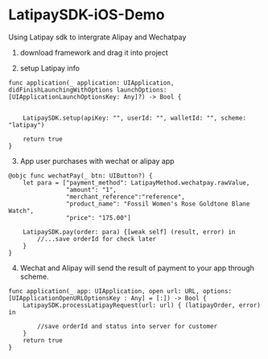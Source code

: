 # LatipaySDK-iOS-Demo

Using Latipay sdk to intergrate Alipay and Wechatpay

1. download framework and drag it into project

2. setup Latipay info

```
func application(_ application: UIApplication, didFinishLaunchingWithOptions launchOptions: [UIApplicationLaunchOptionsKey: Any]?) -> Bool {
    
  
    LatipaySDK.setup(apiKey: "", userId: "", walletId: "", scheme: "latipay")
    
    return true
}
```

3. App user purchases with wechat or alipay app

```
@objc func wechatPay(_ btn: UIButton?) {
    let para = ["payment_method": LatipayMethod.wechatpay.rawValue,
                "amount": "1",
                "merchant_reference":"reference",
                "product_name": "Fossil Women's Rose Goldtone Blane Watch",
                "price": "175.00"]

    LatipaySDK.pay(order: para) {[weak self] (result, error) in
        //...save orderId for check later
    }
}
```

4. Wechat and Alipay will send the result of payment to your app through scheme.

```
func application(_ app: UIApplication, open url: URL, options: [UIApplicationOpenURLOptionsKey : Any] = [:]) -> Bool {
    LatipaySDK.processLatipayRequest(url: url) { (latipayOrder, error) in

        //save orderId and status into server for customer
    }
    return true
}
```

